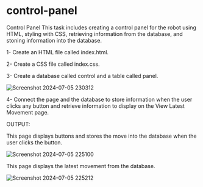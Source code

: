 # control-panel

Control Panel 
This task includes creating a control panel for the robot using HTML, styling with CSS, retrieving information from the database, and stoning information into the database.

1- Create an HTML file called index.html.

2- Create a CSS file called index.css.

3- Create a database called control and a table called panel.

![Screenshot 2024-07-05 230312](https://github.com/Jumana-Alsulami1/control-panel/assets/174968169/7fa8f48a-6c43-42e3-9faa-475ab28b07dd)

4- Connect the page and the database to store information when the user clicks any button and retrieve information to display on the View Latest Movement page.

OUTPUT:

This page displays buttons and stores the move into the database when the user clicks the button.

![Screenshot 2024-07-05 225100](https://github.com/Jumana-Alsulami1/control-panel/assets/174968169/d801f2c0-ea46-4c96-95f6-b5c43629fb9c)


This page displays the latest movement from the database.  

![Screenshot 2024-07-05 225212](https://github.com/Jumana-Alsulami1/control-panel/assets/174968169/7ea25156-ce4b-4327-b9b7-66110648de62)

 
